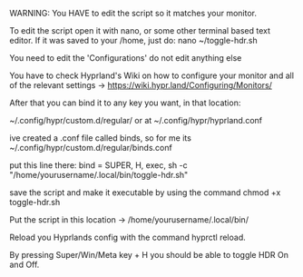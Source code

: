 WARNING: You HAVE to edit the script so it matches your monitor.

To edit the script open it with nano, or some other terminal based text editor. 
If it was saved to your /home, just do: nano ~/toggle-hdr.sh

You need to edit the 
'Configurations'
do not edit anything else

You have to check Hyprland's Wiki on how to configure your monitor and all of the relevant settings -> https://wiki.hypr.land/Configuring/Monitors/

After that you can bind it to any key you want, in that location:

~/.config/hypr/custom.d/regular/
or at
~/.config/hypr/hyprland.conf


ive created a .conf file called binds, so for me its ~/.config/hypr/custom.d/regular/binds.conf

put this line there: bind = SUPER, H, exec, sh -c "/home/yourusername/.local/bin/toggle-hdr.sh"

save the script and make it executable by using the command chmod +x toggle-hdr.sh

Put the script in this location -> /home/yourusername/.local/bin/

Reload you Hyprlands config with the command hyprctl reload.

By pressing Super/Win/Meta key + H you should be able to toggle HDR On and Off.




